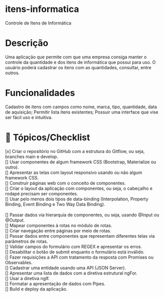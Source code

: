 # itens-informatica
Controle de Itens de Informática

# Descrição
Uma aplicação que permite com que uma empresa consiga manter o controle da quantidade e dos itens de informática que possui para uso. O usuário poderá cadastrar os itens com as quantidades, consultar, entre outros. 

# Funcionalidades
Cadastro de itens com campos como nome, marca, tipo, quantidade, data de aquisição; 
Permitir lista itens existentes; 
Possuir uma interface que vise ser fácil uso e intuitiva. 

# 📖 Tópicos/Checklist

[x] Criar o repositório no GitHub com a estrutura do Gitflow, ou seja, branches main e develop. <br>
[] Usar componentes de algum framework CSS (Bootstrap, Materialize ou outro). <br>
[] Apresentar as telas com layout responsivo usando ou não algum framework CSS. <br>
[] Construir páginas web com o conceito de componentes. <br>
[] Criar o layout da aplicação com componentes, ou seja, o cabeçalho e rodapé precisam ser componentes. <br>
[] Usar pelo menos dois tipos de data-binding (Interpolation, Property Binding, Event Binding e Two Way Data Binding). <br>
<br>[] Passar dados via hierarquia de componentes, ou seja, usando @Input ou @Output. 
<br>[] Mapear componentes à rotas no módulo de rotas. 
<br>[] Criar navegação entre páginas por meio de rotas. 
<br>[] Passar dados entre componentes que representam diferentes telas via parâmetros de rotas. 
<br>[] Validar campos do formulário com REGEX e apresentar os erros. 
<br>[] Desabilitar o botão de submit enquanto o formulário está inválido. 
<br>[] Fazer requisições a API com tratamento da resposta com Promises ou Observables. 
<br>[] Cadastrar uma entidade usando uma API (JSON Server). 
<br>[] Apresentar uma lista de dados com a diretiva estrutural ngFor. 
<br>[] Usar a diretiva ngIf. 
<br>[] Formatar a apresentação de dados com Pipes. 
<br>[] Build e deploy da aplicação.
